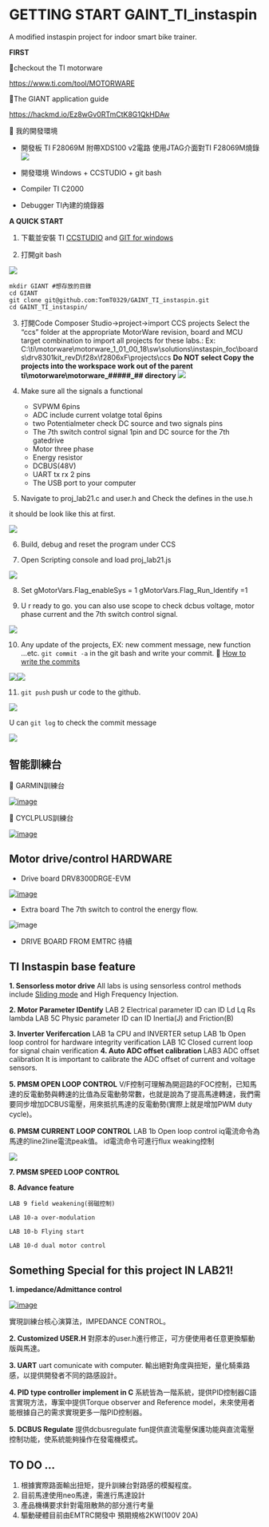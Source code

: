 # GETTING START GAINT_TI_instaspin

A modified instaspin project for indoor smart bike trainer.

**FIRST**

:dart:checkout the TI motorware 

https://www.ti.com/tool/MOTORWARE

:dart:The GIANT application guide

https://hackmd.io/Ez8wGv0RTmCtK8G1QkHDAw

:pushpin: 我的開發環境

* 開發板 TI F28069M
附帶XDS100 v2電路 使用JTAG介面對TI F28069M燒錄
![](https://i.imgur.com/4cxDn9s.png)

* 開發環境 Windows + CCSTUDIO + git bash

* Compiler TI C2000

* Debugger TI內建的燒錄器

**A QUICK START**

1. 下載並安裝 TI [CCSTUDIO](https://www.ti.com/tool/CCSTUDIO?keyMatch=&tisearch=search-everything&usecase=software) and [GIT for windows](https://gitforwindows.org/)

2. 打開git bash

![](https://i.imgur.com/5cG1NO9.png)

```
mkdir GIANT #想存放的目錄
cd GIANT
git clone git@github.com:TomT0329/GAINT_TI_instaspin.git
cd GAINT_TI_instaspin/
```


3. 打開Code Composer Studio->project->import CCS projects 
Select the “ccs” folder at the appropriate MotorWare revision, board and MCU target combination to import all projects for these labs.: Ex: C:\ti\motorware\motorware_1_01_00_18\sw\solutions\instaspin_foc\boards\drv8301kit_revD\f28x\f2806xF\projects\ccs
**Do NOT select Copy the projects into the workspace work out of the parent ti\motorware\motorware_#_##_##_## directory**
![](https://i.imgur.com/K4H6hMP.png)

4. Make sure all the signals a functional
    * SVPWM 6pins
    * ADC include current volatge total 6pins
    * two Potentialmeter check DC source and two signals pins
    * The 7th switch control signal 1pin and DC source for the 7th gatedrive
    * Motor three phase 
    * Energy resistor
    * DCBUS(48V)
    * UART tx rx 2 pins
    * The USB port to your computer
5. Navigate to proj_lab21.c and user.h and Check the defines in the use.h

it should be look like this at first.

![](https://i.imgur.com/DTbsHsh.png)

6. Build, debug and reset the program under CCS

7. Open Scripting console and load proj_lab21.js

![](https://i.imgur.com/M9kzaAA.png)

8. Set gMotorVars.Flag_enableSys = 1 gMotorVars.Flag_Run_Identify =1

9. U r ready to go. you can also use scope to check dcbus voltage, motor phase current and the 7th switch control signal.

![](https://i.imgur.com/9AQQhAP.png)


10. Any update of the projects, EX: new comment message, new function ...etc. `git commit -a` in the git bash and write your commit. :pushpin: [How to write the commits](https://cbea.ms/git-commit/)

![](https://i.imgur.com/aQv1UTT.png)![](https://i.imgur.com/eVHdPYw.png)

11. `git push` push ur code to the github.

![](https://i.imgur.com/sx1Romz.png)

U can `git log` to check the commit message

![](https://i.imgur.com/S0FGeB6.png)

## 智能訓練台

:dart: GARMIN訓練台 

[![image](https://user-images.githubusercontent.com/30099017/219287973-60b6d82a-7daf-403f-9a7c-79b03d0f9bd1.png)](https://www.youtube.com/watch?v=qmBaQdZJ56g)

:dart: CYCLPLUS訓練台

[![image](https://user-images.githubusercontent.com/30099017/219287991-83730310-1db1-4fb7-9d81-ce48732f6eb1.png)](https://www.youtube.com/watch?v=WzjZdxJNWx8)


## Motor drive/control HARDWARE

* Drive board DRV8300DRGE-EVM

[![image](https://user-images.githubusercontent.com/30099017/219288029-c035ebc6-3dff-4d8d-b0a2-345f4327a11b.png)](https://www.ti.com/tool/DRV8300DRGE-EVM)

* Extra board The 7th switch to control the energy flow.

![image](https://user-images.githubusercontent.com/30099017/219288062-cadade4f-91ee-4911-9bcd-47e9c5f845ad.png)

* DRIVE BOARD FROM EMTRC
待續

## TI Instaspin base feature
**1. Sensorless motor drive**
All labs is using sensorless control methods include [Sliding mode](https://en.wikipedia.org/wiki/Sliding_mode_control) and High Frequency Injection.

**2. Motor Parameter IDentify**
LAB 2 Electrical parameter ID can ID Ld Lq Rs lambda
LAB 5C Physic parameter ID can ID Inertia(J) and Friction(B)

**3. Inverter Verifercation**
LAB 1a CPU and INVERTER setup
LAB 1b Open loop control for hardware integrity verification
LAB 1C Closed current loop for signal chain verification
**4. Auto ADC offset calibration**
LAB3 ADC offset calibration
It is important to calibrate the ADC offset of current and voltage sensors.

**5. PMSM OPEN LOOP CONTROL**
V/F控制可理解為開迴路的FOC控制，已知馬達的反電動勢與轉速的比值為反電動勢常數，也就是說為了提高馬達轉速，我們需要同步增加DCBUS電壓，用來抵抗馬達的反電動勢(實際上就是增加PWM duty cycle)。

**6. PMSM CURRENT LOOP CONTROL**
LAB 1b Open loop control
iq電流命令為馬達的line2line電流peak值。
id電流命令可進行flux weaking控制

![](https://i.imgur.com/4EOH9Jh.png)

**7. PMSM SPEED LOOP CONTROL**

**8. Advance feature**

    LAB 9 field weakening(弱磁控制)
    
    LAB 10-a over-modulation
    
    LAB 10-b Flying start
    
    LAB 10-d dual motor control
    
    
## Something Special for this project IN LAB21!

**1. impedance/Admittance control**

[![image](https://user-images.githubusercontent.com/30099017/219288293-35ed0948-1ed2-4ba3-b10d-2e4f6a9cb8cb.png)](https://www.youtube.com/watch?v=KJ8s1BUHoks)

實現訓練台核心演算法，IMPEDANCE CONTROL。

**2. Customized USER.H**
對原本的user.h進行修正，可方便使用者任意更換驅動版與馬達。

**3. UART**
uart comunicate with computer.
輸出絕對角度與扭矩，量化騎乘路感，以提供開發者不同的路感設計。

**4. PID type controller implement in C**
系統皆為一階系統，提供PID控制器C語言實現方法，專案中提供Torque observer and Reference model，未來使用者能根據自己的需求實現更多一階PID控制器。

**5. DCBUS Regulate**
提供dcbusregulate fun提供直流電壓保護功能與直流電壓控制功能，使系統能夠操作在發電機模式。

## TO DO ...
1. 根據實際路面輸出扭矩，提升訓練台對路感的模擬程度。
2. 目前馬達使用neo馬達，需進行馬達設計
3. 產品機構要求針對電阻散熱的部分進行考量
4. 驅動硬體目前由EMTRC開發中 預期規格2KW(100V 20A)

